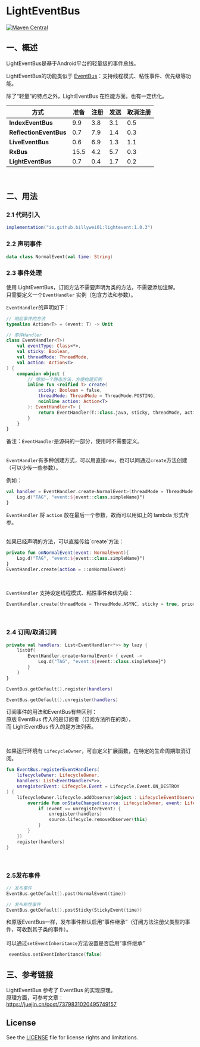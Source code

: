 # LightEventBus

[![Maven Central](https://img.shields.io/maven-central/v/io.github.billywei01/lightevent)](https://search.maven.org/artifact/io.github.billywei01/lightevent)

## 一、概述
LightEventBus是基于Android平台的轻量级的事件总线。<br>

LightEventBus的功能类似于 [EventBus](https://github.com/greenrobot/EventBus)：支持线程模式、粘性事件、优先级等功能。<br>

除了“轻量”的特点之外，LightEventBus 在性能方面，也有一定优化。

| 方式                     | 准备   | 注册  | 发送  | 取消注册 |
| ---------------------- | ---- | --- | --- | ---- |
| **IndexEventBus**      | 9.9  | 3.8 | 3.1 | 0.5  |
| **ReflectionEventBus** | 0.7  | 7.9 | 1.4 | 0.3  |
| **LiveEventBus**       | 0.6  | 6.9 | 1.3 | 1.1  |
| **RxBus**              | 15.5 | 4.2 | 5.7 | 0.3  |
| **LightEventBus**      | 0.7  | 0.4 | 1.7 | 0.2  |

<br>

## 二、用法

### 2.1 代码引入

```gradle
implementation("io.github.billywei01:lightevent:1.0.3")
```

### 2.2 声明事件
```kotlin
data class NormalEvent(val time: String)
```

### 2.3 事件处理
使用 LightEventBus，订阅方法不需要声明为类的方法，不需要添加注解。 <br>
只需要定义一个`EventHandler` 实例（包含方法和参数）。

`EventHandler`的声明如下：

```kotlin
// 响应事件的方法
typealias Action<T> = (event: T) -> Unit

// 事件Handler
class EventHandler<T>( 
    val eventType: Class<*>,
    val sticky: Boolean,
    val threadMode: ThreadMode,
    val action: Action<T>  
) {
    companion object {
        // 增加一个静态方法，方便构建实例
        inline fun <reified T> create(
            sticky: Boolean = false,
            threadMode: ThreadMode = ThreadMode.POSTING,
            noinline action: Action<T>
        ): EventHandler<T> {
            return EventHandler(T::class.java, sticky, threadMode, action)
        }
    }
}
```

备注：`EventHandler`是源码的一部分，使用时不需要定义。<br>
<br>

`EventHandler`有多种创建方式，可以用直接`new`，也可以同通过`create`方法创建（可以少传一些参数）。 <br>

例如：
```kotlin
val handler = EventHandler.create<NormalEvent>(threadMode = ThreadMode.MAIN) { event ->
    Log.d("TAG", "event:${event::class.simpleName}")
}
```

`EventHandler` 将 `action` 放在最后一个参数，故而可以用如上的 lambda 形式传参。 <br>

<br>
如果已经声明的方法，可以直接传给`create`方法：

```kotlin
private fun onNormalEvent(event: NormalEvent){
    Log.d("TAG", "event:${event::class.simpleName}")
}
EventHandler.create(action = ::onNormalEvent)
```

<br>

`EventHandler` 支持设定线程模式、粘性事件和优先级：

```kotlin
EventHandler.create(threadMode = ThreadMode.ASYNC, sticky = true, priority = 100, action = ::onNormalEvent)
```

<br>

### 2.4 订阅/取消订阅
```kotlin
private val handlers: List<EventHandler<*>> by lazy {
    listOf(
        EventHandler.create<NormalEvent> { event ->
            Log.d("TAG", "event:${event::class.simpleName}")
        }
    )
}

EventBus.getDefault().register(handlers)

EventBus.getDefault().unregister(handlers)    
```

订阅事件的用法和EventBus有些区别：<br>
原版 EventBus 传入的是订阅者（订阅方法所在的类），<br>
而 LightEventBus 传入的是方法列表。

<br>

如果运行环境有 `LifecycleOwner`，可自定义扩展函数，在特定的生命周期取消订阅。<br>


```kotlin
fun EventBus.registerEventHandlers(
    lifecycleOwner: LifecycleOwner,
    handlers: List<EventHandler<*>>,
    unregisterEvent: Lifecycle.Event = Lifecycle.Event.ON_DESTROY
) {
    lifecycleOwner.lifecycle.addObserver(object : LifecycleEventObserver {
        override fun onStateChanged(source: LifecycleOwner, event: Lifecycle.Event) {
            if (event == unregisterEvent) {
                unregister(handlers)
                source.lifecycle.removeObserver(this)
            }
        }
    })
    register(handlers)
}
```

<br>

### 2.5发布事件
```kotlin
// 发布事件
EventBus.getDefault().post(NormalEvent(time)) 

// 发布粘性事件
EventBus.getDefault().postSticky(StickyEvent(time))
```

和原版EventBus一样，发布事件默认启用“事件继承”（订阅方法注册父类型的事件，可收到其子类的事件）。<br>
<br>
可以通过`setEventInheritance`方法设置是否启用“事件继承”

```kotlin
 eventBus.setEventInheritance(false)
```

## 三、参考链接
LightEventBus 参考了 EventBus 的实现原理。<br>
原理方面，可参考文章：<br>
https://juejin.cn/post/7379831020495749157

## License
See the [LICENSE](LICENSE.md) file for license rights and limitations.

